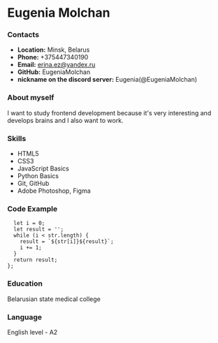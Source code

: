 # Eugenia Molchan

### Contacts
* __Location:__  Minsk, Belarus
* __Phone:__  +375447340190
* __Email:__  erina.ez@yandex.ru
* __GitHub:__  EugeniaMolchan
* __nickname on the discord server:__  Eugenia(@EugeniaMolchan)

### About myself
I want to study frontend development because it's very interesting and develops brains and I also want to work.

### Skills
* HTML5
* CSS3
* JavaScript Basics
* Python Basics
* Git, GitHub
* Adobe Photoshop, Figma

### Code Example
```function solution(str){
  let i = 0;
  let result = '';
  while (i < str.length) {
    result = `${str[i]}${result}`;
    i += 1;
  }
  return result;
};
```
### Education
Belarusian state medical college

### Language
English level - A2